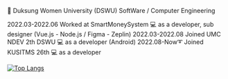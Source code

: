 
🏫 Duksung Women University (DSWU) SoftWare / Computer Engineering

2022.03-2022.06 Worked at SmartMoneySystem 💻 as a developer, sub designer (Vue.js - Node.js / Figma - Zeplin)
2022.03-2022.08 Joined UMC NDEV 2th DSWU 💻 as a developer (Android)
2022.08-Now➰ Joined KUSITMS 26th 💻 as a developer 


<!--
**MinseoShindor/MinseoShindor** is a ✨ _special_ ✨ repository because its `README.md` (this file) appears on your GitHub profile.

Here are some ideas to get you started:

- 🔭 I’m currently working on ...
- 🌱 I’m currently learning ...
- 👯 I’m looking to collaborate on ...
- 🤔 I’m looking for help with ...
- 💬 Ask me about ...
- 📫 How to reach me: ...
- 😄 Pronouns: ...
- ⚡ Fun fact: ...
-->
[![Top Langs](https://github-readme-stats.vercel.app/api/top-langs/?username=MinseoShindor&layout=compact)](https://github.com/MinseoShindor/github-readme-stats)
